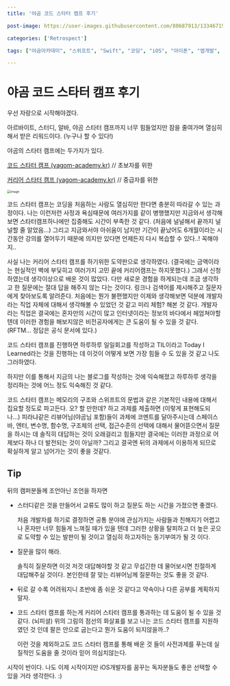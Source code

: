 ```yaml
---
title: '야곰 코드 스타터 캠프 후기'

post-image: https://user-images.githubusercontent.com/80687913/133467157-a4a52adf-60b3-4a11-9e21-5b065ccc298d.png

categories: ['Retrospect']

tags: ["야곰아카데미", "스위프트", "Swift", "코딩", "iOS", "아이폰", "앱개발", "부트캠프"]

---
```


# 야곰 코드 스타터 캠프 후기

우선 자랑으로 시작해야겠다.

아르바이트, 스터디, 알바, 야곰 스타터 캠프까지 너무 힘들었지만 잠을 줄여가며 열심히 해서 받은 리워드이다. (누구나 할 수 있다!)



야곰의 스타터 캠프에는 두가지가 있다.

[코드 스타터 캠프 (yagom-academy.kr)](https://www.yagom-academy.kr/camp/code-starter) // 초보자를 위한

[커리어 스타터 캠프 (yagom-academy.kr)](https://www.yagom-academy.kr/camp/career-starter#162b194b8fdb440db24e6426fdd22c3f) // 중급자를 위한

<img src="https://user-images.githubusercontent.com/80687913/133459782-19c2df08-799c-4e41-b3e3-051a2fe5c1b6.png" alt="image" style="zoom:50%;" />

코드 스타터 캠프는 코딩을 처음하는 사람도 열심히만 한다면 충분히 따라갈 수 있는 과정이다. 나는 이런저런 사정과 욕심때문에 여러가지를 같이 병행했지만 지금와서 생각해보면 스타터캠프하나에만 집중해도 시간이 부족한 것 같다. (처음에 널널해서 끝까지 널널할 줄 알았음...) 그리고 지금와서야 아쉬움이 남지만 기간이 끝났어도 6개월이라는 시간동안 강의를 열어두기 때문에 의지만 있다면 언제든지 다시 복습할 수 있다..! 꼭해야지..

사실 나는 커리어 스타터 캠프를 하기위한 도약판으로 생각하였다. (결국에는 금액이라는 현실적인 벽에 부딫히고 여러가지 고민 끝에 커리어캠프는 하지못했다.) 그래서 신청하였는데 생각이상으로 배운 것이 많았다. 다만 새로운 경험을 하게되는데 조금 생각하고 한 질문에는 절대 답을 해주지 않는 다는 것이다. 링크나 검색어를 제시해주고 질문자에게 찾아보도록 알려준다. 처음에는 뭔가 불편했지만 이제와 생각해보면 덕분에 개발자라는 직업 자체에 대해서 생각해볼 수 있었던 것 같고 미리 체험? 해본 것 같다. 개발자라는 직업은 결국에는 혼자만의 시간이 많고 인터넷이라는 정보의 바다에서 헤엄쳐야할 텐데 이러한 경험을 해보지않은 비전공자에게는 큰 도움이 될 수 있을 것 같다. (RFTM... 정답은 공식 문서에 있다.)

코드 스타터 캠프를 진행하면 하루하루 일일회고를 작성하고 TIL이라고 Today I Learned라는 것을 진행하는 데 이것이 어떻게 보면 가장 힘들 수 도 있을  것 같고 나도 그러하였다.

하지만 이를 통해서 지금의 나는 블로그를 작성하는 것에 익숙해졌고 하루하루 생각을 정리하는 것에 어느 정도 익숙해진 것 같다.

코드 스타터 캠프는 메모리의 구조와 스위프트의 문법과 같은 기본적인 내용에 대해서 집요할 정도로 파고든다. 오? 할 만한데? 하고 과제를 제출하면 (이렇게 표현해도되나...) 피라냐같은 리뷰어님(야곰님 포함)들이 과제에 코멘트를 달아주시는데 스페이스바, 엔터, 변수명, 함수명, 구조체의 선택, 접근수준의 선택에 대해서 물어뜯으면서 질문을 하시는 데 솔직히 대답하는 것이 오래걸리고 힘들지만 결국에는 이러한 과정으로 어제보다 하나 더 발전되는 것이 아닐까? 그리고 결국엔 뒤의 과제에서 이용하게 되므로 확실하게 알고 넘어가는 것이 좋을 것같다.

## Tip

뒤의 캠퍼분들께 조언아닌 조언을 하자면

- 스터디같은 것을 만들어서 교류도 많이 하고 질문도 하는 시간을 가졌으면 좋겠다.

  처음 개발자를 하기로 결정하면 공통 분야에 관심가지는 사람들과 친해지기 어렵고 나 혼자만 너무 힘들게 느껴질 때가 있을 텐데 그러한 상황을 탈피하고 더 높은 곳으로 도약할 수 있는 발판이 될 것이고 열심히 하고자하는 동기부여가 될 것 이다.

- 질문을 많이 해라.

  솔직히 질문하면 이것 저것 대답해야할 것 같고 무섭긴한 데 물어보시면 친절하게 대답해주실 것이다. 본인한테 잘 맞는 리뷰어님께 질문하는 것도 좋을 것 같다.

- 뒤로 갈 수록 어려워지니 초반에 좀 쉬운 것 같다고 약속이나 다른 공부를 계획하지말자.

- 코드 스타터 캠프를 하는게 커리어 스타터 캠프를 통과하는 데 도움이 될 수 있을 것 같다. (뇌피셜) 위의 그림의 점선의 화살표를 보고 나는 코드 스타터 캠프를 지원하였던 것 인데 팔은 안으로 굽는다고 뭔가 도움이 되지않을까..?

  이런 것을 제외하고도 코드 스타터 캠프를 통해 배운 것 들이 사전과제를 푸는데 실질적인 도움을 줄 것이라 믿어 의심치않는다.

시작이 반이다. 나도 이제 시작이지만 iOS개발자를 꿈꾸는 독자분들도 좋은 선택할 수 있을 거라 생각한다. :) 

